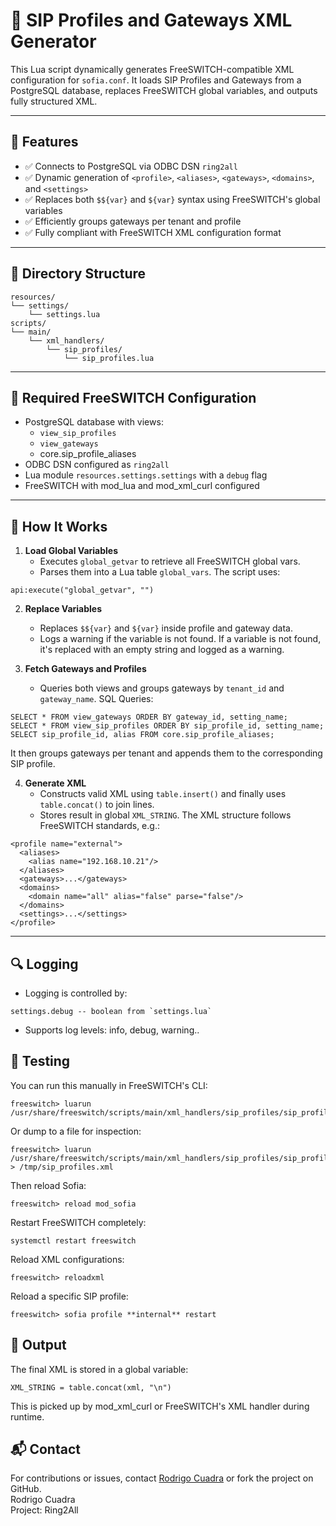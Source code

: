 # 📄 SIP Profiles and Gateways XML Generator

This Lua script dynamically generates FreeSWITCH-compatible XML configuration for `sofia.conf`. It loads SIP Profiles and Gateways from a PostgreSQL database, replaces FreeSWITCH global variables, and outputs fully structured XML.

---

## 🧩 Features

- ✅ Connects to PostgreSQL via ODBC DSN `ring2all`
- ✅ Dynamic generation of `<profile>`, `<aliases>`, `<gateways>`, `<domains>`, and `<settings>`
- ✅ Replaces both `$${var}` and `${var}` syntax using FreeSWITCH's global variables
- ✅ Efficiently groups gateways per tenant and profile
- ✅ Fully compliant with FreeSWITCH XML configuration format

---

## 📁 Directory Structure
``` console
resources/
└── settings/
    └── settings.lua
scripts/
└── main/
    └── xml_handlers/
        └── sip_profiles/
            └── sip_profiles.lua
```
---

## 🔌 Required FreeSWITCH Configuration

- PostgreSQL database with views:
  - `view_sip_profiles`
  - `view_gateways`
  - core.sip_profile_aliases
- ODBC DSN configured as `ring2all`
- Lua module `resources.settings.settings` with a `debug` flag
- FreeSWITCH with mod_lua and mod_xml_curl configured

---

## 🧠 How It Works

1. **Load Global Variables**
   - Executes `global_getvar` to retrieve all FreeSWITCH global vars.
   - Parses them into a Lua table `global_vars`.
The script uses:
``` console
api:execute("global_getvar", "")
```

2. **Replace Variables**
   - Replaces `$${var}` and `${var}` inside profile and gateway data.
   - Logs a warning if the variable is not found.
If a variable is not found, it's replaced with an empty string and logged as a warning.

3. **Fetch Gateways and Profiles**
   - Queries both views and groups gateways by `tenant_id` and `gateway_name`.
SQL Queries:
``` console
SELECT * FROM view_gateways ORDER BY gateway_id, setting_name;
SELECT * FROM view_sip_profiles ORDER BY sip_profile_id, setting_name;
SELECT sip_profile_id, alias FROM core.sip_profile_aliases;
```
It then groups gateways per tenant and appends them to the corresponding SIP profile.

4. **Generate XML**
   - Constructs valid XML using `table.insert()` and finally uses `table.concat()` to join lines.
   - Stores result in global `XML_STRING`.
The XML structure follows FreeSWITCH standards, e.g.:
``` console
<profile name="external">
  <aliases>
    <alias name="192.168.10.21"/>
  </aliases>
  <gateways>...</gateways>
  <domains>
    <domain name="all" alias="false" parse="false"/>
  </domains>
  <settings>...</settings>
</profile>
```
---

## 🔍 Logging
- Logging is controlled by:
``` console
settings.debug -- boolean from `settings.lua`
```
- Supports log levels: info, debug, warning..

## 🧪 Testing

You can run this manually in FreeSWITCH's CLI:
``` console
freeswitch> luarun /usr/share/freeswitch/scripts/main/xml_handlers/sip_profiles/sip_profiles.lua
```
Or dump to a file for inspection:
``` console
freeswitch> luarun /usr/share/freeswitch/scripts/main/xml_handlers/sip_profiles/sip_profiles.lua > /tmp/sip_profiles.xml
```
Then reload Sofia:
``` console
freeswitch> reload mod_sofia
```
Restart FreeSWITCH completely:
``` console
systemctl restart freeswitch
```
Reload XML configurations:
``` console
freeswitch> reloadxml
```
Reload a specific SIP profile:
``` console
freeswitch> sofia profile **internal** restart
```

## 🔄 Output
The final XML is stored in a global variable:
``` console
XML_STRING = table.concat(xml, "\n")
```
This is picked up by mod_xml_curl or FreeSWITCH's XML handler during runtime.



## 📬 Contact
For contributions or issues, contact [Rodrigo Cuadra](https://github.com/rodrigocuadra) or fork the project on GitHub.<br>
Rodrigo Cuadra<br>
Project: Ring2All
